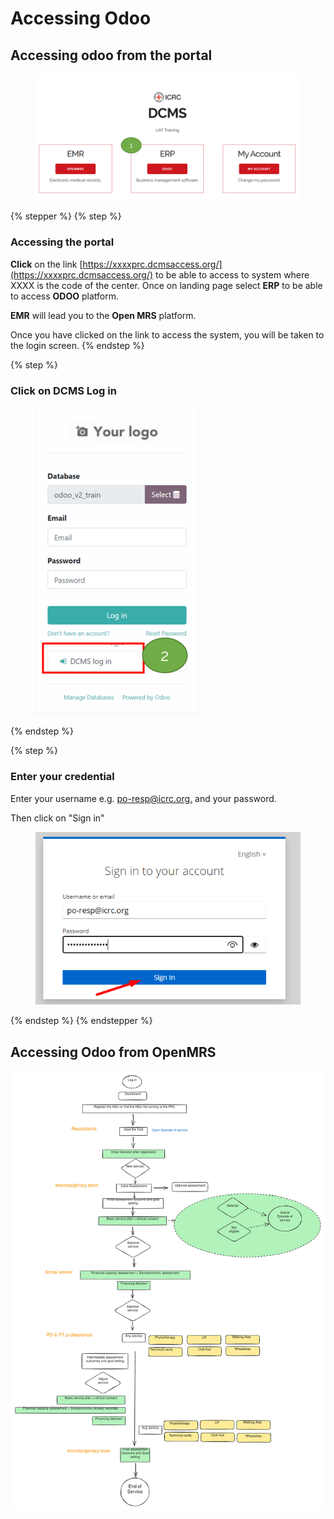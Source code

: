 # Accessing Odoo

## Accessing odoo from the portal

<figure><img src="../../.gitbook/assets/image (4) (1).png" alt=""><figcaption></figcaption></figure>



{% stepper %}
{% step %}
### Accessing the portal

**Click** on the link [https://xxxxprc.dcmsaccess.org/](https://xxxxprc.dcmsaccess.org/) to be able to access to system where XXXX is the code of the center. Once on landing page select **ERP** to be able to access **ODOO** platform.

**EMR** will lead you to the **Open MRS** platform.

Once you have clicked on the link to access the system, you will be taken to the login screen.
{% endstep %}

{% step %}
### Click on DCMS Log in

<figure><img src="../../.gitbook/assets/image (2) (1) (1) (1) (1) (1).png" alt="" width="261"><figcaption></figcaption></figure>
{% endstep %}

{% step %}
### Enter your credential

&#x20;Enter your username e.g. [po-resp@icrc.org.](mailto:po-resp@icrc.org) and your password.

Then click on "Sign in"

<figure><img src="../../.gitbook/assets/image (3) (1) (1) (1) (1).png" alt=""><figcaption></figcaption></figure>
{% endstep %}
{% endstepper %}



## Accessing Odoo from OpenMRS

<img src="../../.gitbook/assets/file.excalidraw (1).svg" alt="Workflow New service " class="gitbook-drawing">
